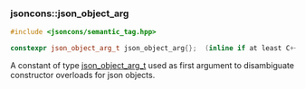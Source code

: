 ### jsoncons::json_object_arg

```cpp
#include <jsoncons/semantic_tag.hpp>

constexpr json_object_arg_t json_object_arg{};  (inline if at least C++17)
```

A constant of type [json_object_arg_t](json_object_arg_t.md) used as first argument to disambiguate constructor overloads for json objects.

